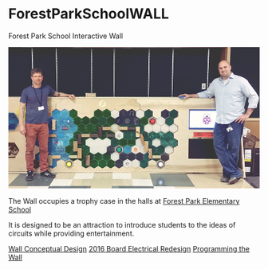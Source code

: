 ForestParkSchoolWALL
====================

Forest Park School Interactive Wall 

![ADX picture of full board in 2014](pictures/ADX_DayOfBuilding-Electronic_Portfolio-10.jpg)

The Wall occupies a trophy case in the halls at [Forest Park Elementary School](http://www.pps.k12.or.us/schools/forestpark/)

It is designed to be an attraction to introduce students to the ideas of circuits while providing entertainment.

[Wall Conceptual Design](documentation/Concept.md)
[2016 Board Electrical Redesign](documentation/Redesign.md)
[Programming the Wall](documentation/Programming.md)


